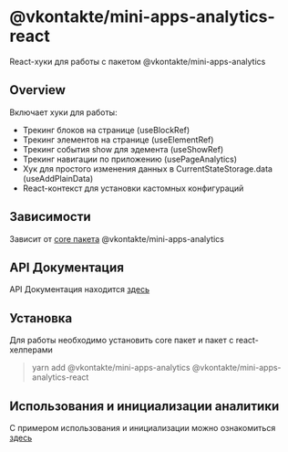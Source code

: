 # @vkontakte/mini-apps-analytics-react

React-хуки для работы с пакетом @vkontakte/mini-apps-analytics

## Overview

Включает хуки для работы:

- Трекинг блоков на странице (useBlockRef)
- Трекинг элементов на странице (useElementRef)
- Трекинг события show для эдемента (useShowRef)
- Трекинг навигации по приложению (usePageAnalytics)
- Хук для простого изменения данных в CurrentStateStorage.data (useAddPlainData)
- React-контекст для установки кастомных конфигураций

## Зависимости

Зависит от [core пакета](../core) @vkontakte/mini-apps-analytics

## API Документация

API Документация находится [здесь](./docs/README.md)

## Установка

Для работы необходимо установить core пакет и пакет с react-хелперами

> yarn add @vkontakte/mini-apps-analytics @vkontakte/mini-apps-analytics-react

## Использования и инициализации аналитики

С примером использования и инициализации можно ознакомиться [здесь](./example/analytics.example.tsx)